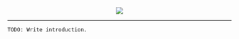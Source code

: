 <center>
    <img src="../../images/logo@1x.png" srcset="../../images/logo@2x.png 2x">
</center>

---

    TODO: Write introduction.
